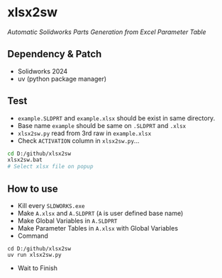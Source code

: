 # xlsx2sw

_Automatic Solidworks Parts Generation from Excel Parameter Table_

## Dependency & Patch

* Solidworks 2024
* uv (python package manager)


## Test

*  `example.SLDPRT` and `example.xlsx` should be exist in same directory.
* Base name `example` should be same on `.SLDPRT` and `.xlsx`
* `xlsx2sw.py` read from 3rd raw in `example.xlsx`
* Check `ACTIVATION` column in `xlsx2sw.py`...

```bash
cd D:/github/xlsx2sw
xlsx2sw.bat
# Select xlsx file on popup
```

## How to use

* Kill every `SLDWORKS.exe`
* Make `A.xlsx` and `A.SLDPRT` (`A` is user defined base name)
* Make Global Variables in `A.SLDPRT`
* Make Parameter Tables in `A.xlsx` with Global Variables
* Command

```
cd D:/github/xlsx2sw
uv run xlsx2sw.py
```

* Wait to Finish

